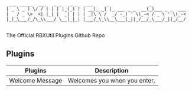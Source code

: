 ```asciidoc
 ___ _____  ___   _ _   _ _   ___     _               _             
| _ \ _ ) \/ / | | | |_(_) | | __|_ _| |_ ___ _ _  __(_)___ _ _  ___
|   / _ \>  <| |_| |  _| | | | _|\ \ /  _/ -_) ' \(_-< / _ \ ' \(_-<
|_|_\___/_/\_\\___/ \__|_|_| |___/_\_\\__\___|_||_/__/_\___/_||_/__/
                                                                    
```
The Official RBXUtil Plugins Github Repo

## Plugins
| Plugins | Description                              |
|--------|------------------------------------------|
| Welcome Message  | Welcomes you when you enter. |
